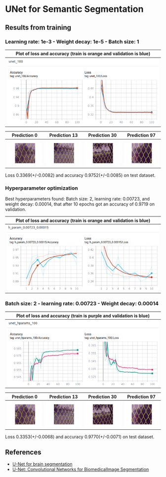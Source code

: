 # UNet for Semantic Segmentation

## Results from training

### Learning rate: 1e-3 - Weight decay: 1e-5 - Batch size: 1

| Plot of loss and accuracy (train is orange and validation is blue) |
|:-----------------------------------------------------------------:|
| ![tensorboard image](assets/unet_epoch100.png) |


| Prediction 0 | Prediction 13 | Prediction 30 | Prediction 97 |
|:------------:|:-------------:|:-------------:|:-------------:|
| ![](assets/pred_000.png) | ![](assets/pred_013.png) | ![](assets/pred_030.png) | ![](assets/pred_097.png) |

Loss 0.3369(+/-0.0082) and accuracy 0.9752(+/-0.0085) on test dataset.

### Hyperparameter optimization

Best hyperparameters found: Batch size: 2, learning rate: 0.00723, and weight decay: 0.00014, that after 10 epochs got an accuracy of 0.9719 on validation.

| Plot of loss and accuracy (train is orange and validation is blue) |
|:-----------------------------------------------------------------:|
| ![tensorboard image](assets/unet_hparam_0.00723_0.00015_epoch10.png) |

### Batch size: 2 - learning rate: 0.00723 - Weight decay: 0.00014

| Plot of loss and accuracy (train is purple and validation is blue) |
|:-----------------------------------------------------------------:|
| ![tensorboard image](assets/unet_hparams_epoch100.png) |


| Prediction 0 | Prediction 13 | Prediction 30 | Prediction 97 |
|:------------:|:-------------:|:-------------:|:-------------:|
| ![](assets/pred1_000.png) | ![](assets/pred1_013.png) | ![](assets/pred1_030.png) | ![](assets/pred1_097.png) |

Loss 0.3353(+/-0.0068) and accuracy 0.9770(+/-0.0071) on test dataset.

## References

- [U-Net for brain segmentation](https://github.com/mateuszbuda/brain-segmentation-pytorch)
- [U-Net: Convolutional Networks for BiomedicalImage Segmentation](https://arxiv.org/pdf/1505.04597.pdf)
